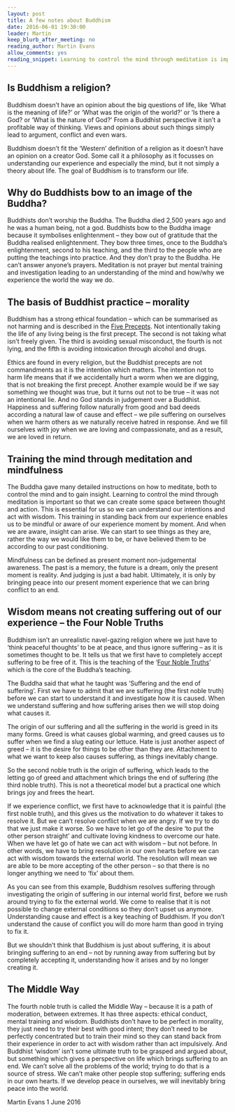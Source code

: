 ```yaml
---
layout: post
title: A few notes about Buddhism
date: 2016-06-01 19:30:00
leader: Martin
keep_blurb_after_meeting: no
reading_author: Martin Evans
allow_comments: yes
reading_snippet: Learning to control the mind through meditation is important so that we can create some space between thought and action.
---
```


## Is Buddhism a religion? ##

Buddhism doesn’t have an opinion about the big questions of life, like ‘What is the meaning of life?’ or ‘What was the origin of the world?’ or ‘Is there a God? or ‘What is the nature of God?’ From a Buddhist perspective it isn’t a profitable way of thinking. Views and opinions about such things simply lead to argument, conflict and even wars.

Buddhism doesn’t fit the ‘Western’ definition of a religion as it doesn’t have an opinion on a creator God. Some call it a philosophy as it focusses on understanding our experience and especially the mind, but it not simply a theory about life. The goal of Buddhism is to transform our life.

## Why do Buddhists bow to an image of the Buddha? ##

Buddhists don’t worship the Buddha. The Buddha died 2,500 years ago and he was a human being, not a god. Buddhists bow to the Buddha image because it symbolises enlightenment &ndash; they bow out of gratitude that the Buddha realised enlightenment. They bow three times, once to the Buddha’s enlightenment, second to his teaching, and the third to the people who are putting the teachings into practice. And they don’t pray to the Buddha. He can’t answer anyone’s prayers. Meditation is not prayer but mental training and investigation leading to an understanding of the mind and how/why we experience the world the way we do.

## The basis of Buddhist practice &ndash; morality ##

Buddhism has a strong ethical foundation &ndash; which can be summarised as not harming and is described in the [Five Precepts](http://www.accesstoinsight.org/ptf/dhamma/sila/pancasila.html). Not intentionally taking the life of any living being is the first precept. The second is not taking what isn’t freely given. The third is avoiding sexual misconduct, the fourth is not lying, and the fifth is avoiding intoxication through alcohol and drugs.

Ethics are found in every religion, but the Buddhist precepts are not commandments as it is the intention which matters. The intention not to harm life means that if we accidentally hurt a worm when we are digging, that is not breaking the first precept. Another example would be if we say something we thought was true, but it turns out not to be true &ndash; it was not an intentional lie. And no God stands in judgement over a Buddhist. Happiness and suffering follow naturally from good and bad deeds according a natural law of cause and effect &ndash; we pile suffering on ourselves when we harm others as we naturally receive hatred in response. And we fill ourselves with joy when we are loving and compassionate, and as a result, we are loved in return.

## Training the mind through meditation and mindfulness ##

The Buddha gave many detailed instructions on how to meditate, both to control the mind and to gain insight. Learning to control the mind through meditation is important so that we can create some space between thought and action. This is essential for us so we can understand our intentions and act with wisdom. This training in standing back from our experience enables us to be mindful or aware of our experience moment by moment. And when we are aware, insight can arise. We can start to see things as they are, rather the way we would like them to be, or have believed them to be according to our past conditioning.

Mindfulness can be defined as present moment non-judgemental awareness. The past is a memory, the future is a dream, only the present moment is reality. And judging is just a bad habit. Ultimately, it is only by bringing peace into our present moment experience that we can bring conflict to an end.

## Wisdom means not creating suffering out of our experience &ndash; the Four Noble Truths ##

Buddhism isn’t an unrealistic navel-gazing religion where we just have to ‘think peaceful thoughts’ to be at peace, and thus ignore suffering &ndash; as it is sometimes thought to be. It tells us that we first have to completely accept suffering to be free of it. This is the teaching of the ‘[Four Noble Truths](http://www.accesstoinsight.org/lib/study/truths.html)’ which is the core of the Buddha’s teaching.

The Buddha said that what he taught was ‘Suffering and the end of suffering’.  First we have to admit that we are suffering (the first noble truth) before we can start to understand it and investigate how it is caused. When we understand suffering and how suffering arises then we will stop doing what causes it.

The origin of our suffering and all the suffering in the world is greed in its many forms.  Greed is what causes global warming, and greed causes us to suffer when we find a slug eating our lettuce. Hate is just another aspect of greed &ndash; it is the desire for things to be other than they are. Attachment to what we want to keep also causes suffering, as things inevitably change.

So the second noble truth is the origin of suffering, which leads to the letting go of greed and attachment which brings the end of suffering (the third noble truth). This is not a theoretical model but a practical one which brings joy and frees the heart.

If we experience conflict, we first have to acknowledge that it is painful (the first noble truth), and this gives us the motivation to do whatever it takes to resolve it. But we can’t resolve conflict when we are angry. If we try to do that we just make it worse. So we have to let go of the desire ‘to put the other person straight’ and cultivate loving kindness to overcome our hate. When we have let go of hate we can act with wisdom &ndash; but not before. In other words, we have to bring resolution in our own hearts before we can act with wisdom towards the external world. The resolution will mean we are able to be more accepting of the other person &ndash; so that there is no longer anything we need to ‘fix’ about them.

As you can see from this example, Buddhism resolves suffering through investigating the origin of suffering in our internal world first, before we rush around trying to fix the external world. We come to realise that it is not possible to change external conditions so they don’t upset us anymore. Understanding cause and effect is a key teaching of Buddhism. If you don’t understand the cause of conflict you will do more harm than good in trying to fix it.

But we shouldn’t think that Buddhism is just about suffering, it is about bringing suffering to an end &ndash; not by running away from suffering but by completely accepting it, understanding how it arises and by no longer creating it.

## The Middle Way ##

The fourth noble truth is called the Middle Way &ndash; because it is a path of moderation, between extremes. It has three aspects: ethical conduct, mental training and wisdom.  Buddhists don’t have to be perfect in morality, they just need to try their best with good intent; they don’t need to be perfectly concentrated but to train their mind so they can stand back from their experience in order to act with wisdom rather than act impulsively. And Buddhist ‘wisdom’ isn’t some ultimate truth to be grasped and argued about, but something which gives a perspective on life which brings suffering to an end. We can’t solve all the problems of the world; trying to do that is a source of stress. We can’t make other people stop suffering; suffering ends in our own hearts. If we develop peace in ourselves, we will inevitably bring peace into the world.

Martin Evans 1 June 2016
